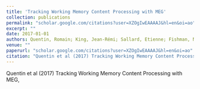 ```yaml
---
title: 'Tracking Working Memory Content Processing with MEG'
collection: publications
permalink: "scholar.google.com/citations?user=XZOgIwEAAAAJ&hl=en&oi=ao"
excerpt: ""
date: 2017-01-01
authors: Quentin, Romain; King, Jean-Rémi; Sallard, Etienne; Fishman, Nathan; Buch, Ethan; Thompson, Ryan; Cohen, Leonardo G; 
venue: ""
paperurl: "scholar.google.com/citations?user=XZOgIwEAAAAJ&hl=en&oi=ao"
citation: "Quentin et al (2017) Tracking Working Memory Content Processing with MEG, <i></i>"
---
```

Quentin et al (2017) Tracking Working Memory Content Processing with MEG, <i></i>
